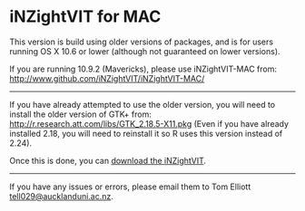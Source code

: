 iNZightVIT for MAC
==================
This version is build using older versions of packages, and is for users running OS X 10.6 or lower (although not guaranteed on lower versions).

If you are running 10.9.2 (Mavericks), please use iNZightVIT-MAC from:
<http://www.github.com/iNZightVIT/iNZightVIT-MAC/>

-----

If you have already attempted to use the older version, you will need to install the older version of GTK+ from:
<http://r.research.att.com/libs/GTK_2.18.5-X11.pkg>
(Even if you have already installed 2.18, you will need to reinstall it so R uses this version instead of 2.24).


Once this is done, you can [download the iNZightVIT](https://github.com/iNZightVIT/iNZightVIT-MAC-2.15/archive/master.zip).

-----

If you have any issues or errors, please email them to Tom Elliott <tell029@aucklanduni.ac.nz>.
